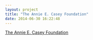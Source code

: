 ```yaml
---
layout: project
title: "The Annie E. Casey Foundation"
date: 2014-06-30 16:22:48
---
```


<a href="http://www.aecf.org" target="_blank">The Annie E. Casey Foundation</a>